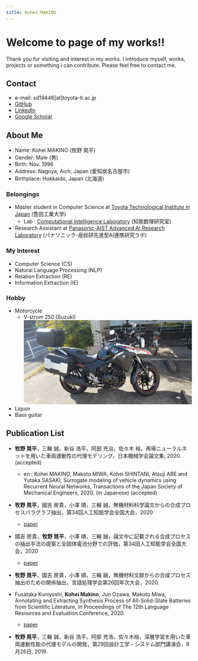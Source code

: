 ```yaml
---
title: Kohei MAKINO
---
```

# Welcome to page of my works!!
Thank you for visiting and interest in my works. I introduce myself, works, projects or something I can contribute.
Please feel free to contact me.

## Contact

- e-mail: sd19446\[at\]toyota-ti.ac.jp
- [GitHub](https://github.com/bowdbeg)
- [LinkedIn](https://www.linkedin.com/in/kohei-makino/)
- [Google Scholar](https://scholar.google.com/citations?user=SVObobAAAAAJ)

## About Me

- Name: Kohei MAKINO \(牧野 晃平\)
- Gender: Male \(男\)
- Birth: Nov. 1996
- Address: Nagoya, Aich, Japan \(愛知県名古屋市\)
- Birthplace: Hokkaido, Japan \(北海道\)

### Belongings

- Master student in Computer Science at [Toyota Technological Institute in Japan](https://www.toyota-ti.ac.jp/) \(豊田工業大学\)
  - Lab : [Computational Intelligence Laboratory](https://tticoin.wordpress.com/) \(知能数理研究室\)
- Research Assistant at [Panasonic-AIST Advanced AI Research Laboratory](https://unit.aist.go.jp/pana-aaicrl/) \(パナソニック-産総研先進型AI連携研究ラボ\)
<!-- - [National Institute of Advanced Industrial Science and Technology](https://www.aist.go.jp/) -->

### My Interest

- Computer Science \(CS\)
- Natural Language Processing \(NLP\)
- Relation Extraction \(RE\)
- Information Extraction \(IE\)

### Hobby

- Motorcycle
  - V-strom 250 \(Suzuki\) ![v-strom250](images/bike.jpg)
- Liquor
- Bass guitar

## Publication List

- **牧野 晃平**，三輪 誠，新谷 浩平，阿部 充治，佐々木 裕，再帰ニューラルネットを用いた車両運動性の代理モデリング，日本機械学会論文集, 2020. (accepted)
  - en : Kohei MAKINO, Makoto MIWA, Kohei SHINTANI, Atsuji ABE and Yutaka SASAKI, Surrogate modeling of vehicle dynamics using Recurrent Neural Networks, Transactions of the Japan Society of Mechanical Engineers, 2020. (in Japanese) (accepted)

- **牧野 晃平**，國吉 房貴，小澤 順，三輪 誠，無機材料科学論文からの合成プロセスパラグラフ抽出，第34回人工知能学会全国大会，2020
  - [paper](https://www.jstage.jst.go.jp/article/pjsai/JSAI2020/0/JSAI2020_4Rin112/_article/-char/ja/)

- 國吉 房貴，**牧野 晃平**，小澤 順，三輪 誠，論文中に記載される合成プロセスの抽出手法の提案と全固体電池分野での評価，第34回人工知能学会全国大会，2020
  - [paper](https://www.jstage.jst.go.jp/article/pjsai/JSAI2020/0/JSAI2020_3Rin460/_article/-char/ja/)

- **牧野 晃平**，國吉 房貴，小澤 順，三輪 誠，無機材料文献からの合成プロセス抽出のための関係抽出，言語処理学会第26回年次大会，2020.

- Fusataka Kuniyoshi, **Kohei Makino**, Jun Ozawa, Makoto Miwa, Annotating and Extracting Synthesis Process of All-Solid-State Batteries from Scientific Literature, In Proceedings of The 12th Language Resources and Evaluation Conference, 2020.
  - [paper](https://www.aclweb.org/anthology/2020.lrec-1.239/)

- **牧野 晃平**，三輪 誠，新谷 浩平，阿部 充浩，佐々木裕，深層学習を用いた車両運動性能の代理モデルの開発，第29回設計工学・システム部門講演会，9月26日, 2019.

<!-- ### Works and Activities -->

